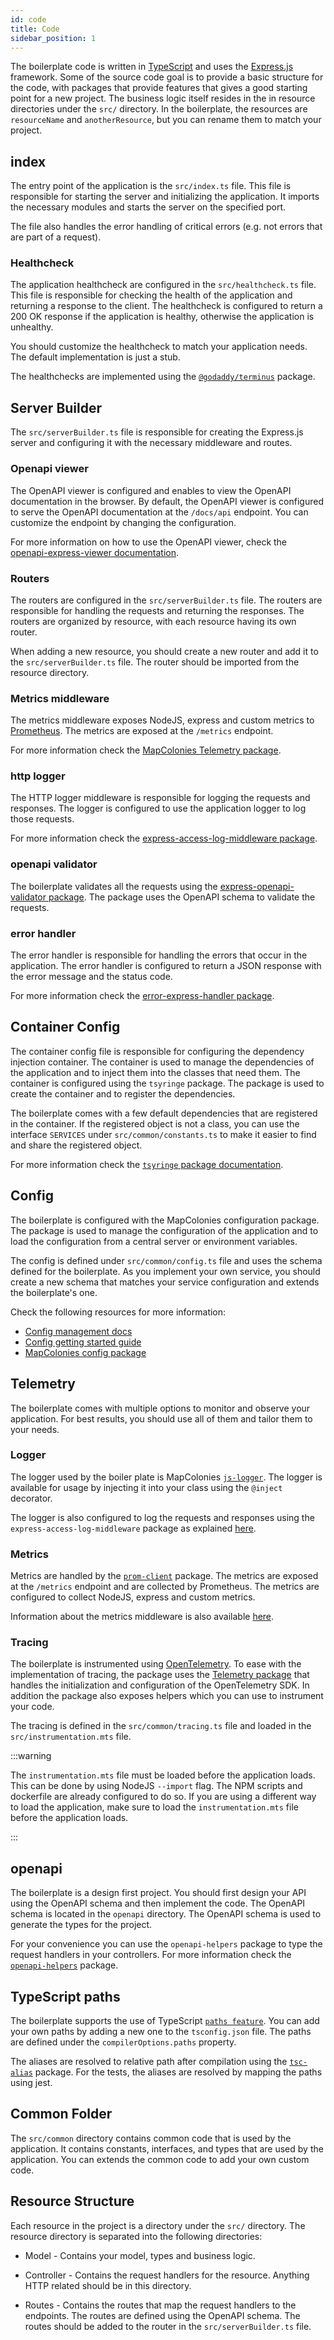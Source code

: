 ```yaml
---
id: code
title: Code
sidebar_position: 1
---
```


The boilerplate code is written in [TypeScript](https://www.typescriptlang.org/) and uses the [Express.js](https://expressjs.com/) framework. Some of the source code goal is to provide a basic structure for the code, with packages that provide features that gives a good starting point for a new project. The business logic itself resides in the in resource directories under the `src/` directory. In the boilerplate, the resources are `resourceName` and `anotherResource`, but you can rename them to match your project.

## index

The entry point of the application is the `src/index.ts` file. This file is responsible for starting the server and initializing the application. It imports the necessary modules and starts the server on the specified port.

The file also handles the error handling of critical errors (e.g. not errors that are part of a request).

### Healthcheck

The application healthcheck are configured in the `src/healthcheck.ts` file. This file is responsible for checking the health of the application and returning a response to the client. The healthcheck is configured to return a 200 OK response if the application is healthy, otherwise the application is unhealthy.

You should customize the healthcheck to match your application needs. The default implementation is just a stub.

The healthchecks are implemented using the [`@godaddy/terminus`](https://github.com/godaddy/terminus) package.

## Server Builder

The `src/serverBuilder.ts` file is responsible for creating the Express.js server and configuring it with the necessary middleware and routes.

### Openapi viewer

The OpenAPI viewer is configured and enables to view the OpenAPI documentation in the browser. By default, the OpenAPI viewer is configured to serve the OpenAPI documentation at the `/docs/api` endpoint. You can customize the endpoint by changing the configuration.

For more information on how to use the OpenAPI viewer, check the [openapi-express-viewer documentation](../packages/openapi-express-viewer/README.md).

### Routers

The routers are configured in the `src/serverBuilder.ts` file. The routers are responsible for handling the requests and returning the responses. The routers are organized by resource, with each resource having its own router.

When adding a new resource, you should create a new router and add it to the `src/serverBuilder.ts` file. The router should be imported from the resource directory.

### Metrics middleware

The metrics middleware exposes NodeJS, express and custom metrics to [Prometheus](https://prometheus.io/). The metrics are exposed at the `/metrics` endpoint.

For more information check the [MapColonies Telemetry package](../packages/telemetry/README.md).

### http logger

The HTTP logger middleware is responsible for logging the requests and responses. The logger is configured to use the application logger to log those requests.

For more information check the [express-access-log-middleware package](../packages/express-access-log-middleware/README.md).

### openapi validator

The boilerplate validates all the requests using the [express-openapi-validator package](https://cdimascio.github.io/express-openapi-validator-documentation/). The package uses the OpenAPI schema to validate the requests.

### error handler

The error handler is responsible for handling the errors that occur in the application. The error handler is configured to return a JSON response with the error message and the status code.

For more information check the [error-express-handler package](../packages/error-express-handler/README.md).

## Container Config

The container config file is responsible for configuring the dependency injection container. The container is used to manage the dependencies of the application and to inject them into the classes that need them.
The container is configured using the `tsyringe` package. The package is used to create the container and to register the dependencies.

The boilerplate comes with a few default dependencies that are registered in the container. If the registered object is not a class, you can use the interface `SERVICES` under `src/common/constants.ts` to make it easier to find and share the registered object.

For more information check the [`tsyringe` package documentation](https://github.com/microsoft/tsyringe).

## Config

The boilerplate is configured with the MapColonies configuration package. The package is used to manage the configuration of the application and to load the configuration from a central server or environment variables.

The config is defined under `src/common/config.ts` file and uses the schema defined for the boilerplate. As you implement your own service, you should create a new schema that matches your service configuration and extends the boilerplate's one.

Check the following resources for more information:

- [Config management docs](../config-management/README.mdx)
- [Config getting started guide](../../guides/config-management/zero-to-hero.mdx)
- [MapColonies config package](../packages/config/README.md)

## Telemetry

The boilerplate comes with multiple options to monitor and observe your application. For best results, you should use all of them and tailor them to your needs.

### Logger

The logger used by the boiler plate is MapColonies [`js-logger`](../packages/js-logger/README.md). The logger is available for usage by injecting it into your class using the `@inject` decorator.

The logger is also configured to log the requests and responses using the `express-access-log-middleware` package as explained [here](#http-logger).

### Metrics

Metrics are handled by the [`prom-client`](https://github.com/siimon/prom-client) package. The metrics are exposed at the `/metrics` endpoint and are collected by Prometheus. The metrics are configured to collect NodeJS, express and custom metrics.

Information about the metrics middleware is also available [here](#metrics-middleware).

### Tracing

The boilerplate is instrumented using [OpenTelemetry](https://opentelemetry.io/). To ease with the implementation of tracing, the package uses the [Telemetry package](../packages//telemetry/README.md) that handles the initialization and configuration of the OpenTelemetry SDK. In addition the package also exposes helpers which you can use to instrument your code.

The tracing is defined in the `src/common/tracing.ts` file and loaded in the `src/instrumentation.mts` file.

:::warning

The `instrumentation.mts` file must be loaded before the application loads. This can be done by using NodeJS `--import` flag. The NPM scripts and dockerfile are already configured to do so. If you are using a different way to load the application, make sure to load the `instrumentation.mts` file before the application loads.

:::

## openapi

The boilerplate is a design first project. You should first design your API using the OpenAPI schema and then implement the code. The OpenAPI schema is located in the `openapi` directory. The OpenAPI schema is used to generate the types for the project.

For your convenience you can use the `openapi-helpers` package to type the request handlers in your controllers. For more information check the [`openapi-helpers`](../packages/openapi-helpers/README.md) package.

## TypeScript paths

The boilerplate supports the use of TypeScript [`paths feature`](https://www.typescriptlang.org/tsconfig/#paths). You can add your own paths by adding a new one to the `tsconfig.json` file. The paths are defined under the `compilerOptions.paths` property.

The aliases are resolved to relative path after compilation using the [`tsc-alias`](https://github.com/justkey007/tsc-alias) package. For the tests, the aliases are resolved by mapping the paths using jest.

## Common Folder

The `src/common` directory contains common code that is used by the application. It contains constants, interfaces, and types that are used by the application. You can extends the common code to add your own custom code.

## Resource Structure

Each resource in the project is a directory under the `src/` directory. The resource directory is separated into the following directories:

- Model - Contains your model, types and business logic.

- Controller - Contains the request handlers for the resource. Anything HTTP related should be in this directory.

- Routes - Contains the routes that map the request handlers to the endpoints. The routes are defined using the OpenAPI schema. The routes should be added to the router in the `src/serverBuilder.ts` file.
